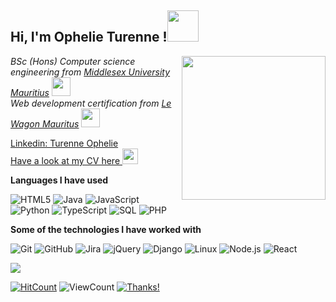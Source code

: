 <h2> Hi, I'm Ophelie Turenne !<img src="https://media4.giphy.com/media/Slt7eAfaLZJIJ8qMOO/giphy.gif?cid=ecf05e47mmt6mute6qyjj1h770dawtwzcofnrf2w7igi4ovm&rid=giphy.gif&ct=s" width="50"></h2>
<img align='right' src="https://media.giphy.com/media/ieyl9zmCjO4b4t6qoY/giphy.gif" width="230">
<p><em>BSc (Hons) Computer science engineering from <a href="https://www.middlesex.mu/">Middlesex University Mauritius</a> <img src="https://media.giphy.com/media/fYSnHlufseco8Fh93Z/giphy.gif" width="30"></br>Web development certification from <a href="https://www.lewagon.com/mauritius">Le Wagon Mauritus</a> <img src="https://media.giphy.com/media/WUlplcMpOCEmTGBtBW/giphy.gif" width="30"> 
</em></p>

[Linkedin: Turenne Ophelie](https://www.linkedin.com/in/turenne-marie-stella-ophelie/)</br>
[Have a look at my CV here ](https://ophelieturenne.github.io/ophelie-turenne-cv/)  <img src="https://media3.giphy.com/media/KbrAHtkbVHvE7KqGA5/giphy.gif?cid=ecf05e47bxs8lz6cptxq00142bjfdss9t3nxgfhjesr9nk87&rid=giphy.gif&ct=s" width="25">

**Languages I have used**

![HTML5](https://img.shields.io/badge/-HTML5-000000?style=flat&logo=HTML5)
![Java](https://img.shields.io/badge/-Java-000000?style=flat&logo=Java&logoColor=007396)
![JavaScript](https://img.shields.io/badge/-JavaScript-000000?style=flat&logo=javascript)
![Python](https://img.shields.io/badge/-Python-000000?style=flat&logo=python)
![TypeScript](https://img.shields.io/badge/-TypeScript-000000?style=flat&logo=typescript&logoColor=007ACC)
![SQL](https://img.shields.io/badge/-SQL-000000?style=flat&logo=MySQL)
![PHP](https://img.shields.io/badge/-PHP-000000?style=flat&logo=php)

**Some of the technologies I have worked with**

![Git](https://img.shields.io/badge/-Git-000000?style=flat&logo=git&logoColor=F05032)
![GitHub](https://img.shields.io/badge/-GitHub-000000?style=flat&logo=github&logoColor=FFFFFF)
![Jira](https://img.shields.io/badge/-Jira-000000?style=flat&logo=jira-software&logoColor=white&logoColor=0052CC)
![jQuery](https://img.shields.io/badge/-jQuery-000000?style=flat&logo=jQuery&logoColor=0769AD)
![Django](https://img.shields.io/badge/-Django-000000?style=flat&logo=django)
![Linux](https://img.shields.io/badge/-Linux-000000?style=flat&logo=linux&logoColor=FCC624)
![Node.js](https://img.shields.io/badge/-Node.js-000000?style=flat&logo=node.js&logoColor=339933)
![React](https://img.shields.io/badge/-React-000000?style=flat&logo=React&logoColor=61DAFB)

<img src="https://github-readme-stats.vercel.app/api/top-langs/?username=ophelieturenne&count_private=true&theme=dracula">

[![HitCount](http://hits.dwyl.com/ophelieturenne/ophelieturenne.svg)](http://hits.dwyl.com/ophelieturenne/ophelieturenne) ![ViewCount](https://views.whatilearened.today/views/github/ophelieturenne/ophelieturenne.svg) [![Thanks!](https://img.shields.io/badge/Thanks%20for%20visiting-!-1EAEDB.svg)](https://ophelieturenne.github.io/ophelie-turenne-cv/)
